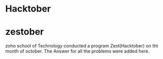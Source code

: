 # Hacktober
# zestober
zoho school of Technology conducted a program Zest(Hacktober) on tht month of october.
The Answer for all the problems were added here. 

